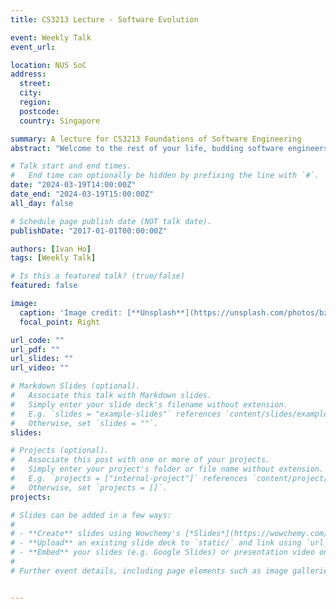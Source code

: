 ```yaml
---
title: CS3213 Lecture - Software Evolution

event: Weekly Talk
event_url: 

location: NUS SoC
address:
  street: 
  city: 
  region: 
  postcode:
  country: Singapore

summary: A lecture for CS3213 Foundations of Software Engineering
abstract: "Welcome to the rest of your life, budding software engineers. You think your job is just bringing a project from nothing to being fully featured, but what happens after release? See, after release, software continues to get updates, and continues to get features even as they receive bugfixes and overhauls. But compared to pre-release, velocity slows down tremendously as the number of stakeholders involved in the project increase hundredfold. This lecture will be about methods for mitigating the issues of software evolution."

# Talk start and end times.
#   End time can optionally be hidden by prefixing the line with `#`.
date: "2024-03-19T14:00:00Z"
date_end: "2024-03-19T15:00:00Z"
all_day: false

# Schedule page publish date (NOT talk date).
publishDate: "2017-01-01T00:00:00Z"

authors: [Ivan Ho]
tags: [Weekly Talk]

# Is this a featured talk? (true/false)
featured: false

image:
  caption: 'Image credit: [**Unsplash**](https://unsplash.com/photos/bzdhc5b3Bxs)'
  focal_point: Right

url_code: ""
url_pdf: ""
url_slides: ""
url_video: ""

# Markdown Slides (optional).
#   Associate this talk with Markdown slides.
#   Simply enter your slide deck's filename without extension.
#   E.g. `slides = "example-slides"` references `content/slides/example-slides.md`.
#   Otherwise, set `slides = ""`.
slides:

# Projects (optional).
#   Associate this post with one or more of your projects.
#   Simply enter your project's folder or file name without extension.
#   E.g. `projects = ["internal-project"]` references `content/project/deep-learning/index.md`.
#   Otherwise, set `projects = []`.
projects:

# Slides can be added in a few ways:
# 
# - **Create** slides using Wowchemy's [*Slides*](https://wowchemy.com/docs/managing-content/#create-slides) feature and link using `slides` parameter in the front matter of the talk file
# - **Upload** an existing slide deck to `static/` and link using `url_slides` parameter in the front matter of the talk file
# - **Embed** your slides (e.g. Google Slides) or presentation video on this page using [shortcodes](https://wowchemy.com/docs/writing-markdown-latex/).
# 
# Further event details, including page elements such as image galleries, can be added to the body of this page.


---
```

